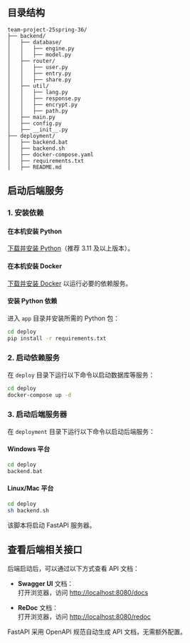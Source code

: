 ## 目录结构

```
team-project-25spring-36/
├── backend/
│   ├── database/
│   │   ├── engine.py
│   │   ├── model.py
│   ├── router/
│   │   ├── user.py
│   │   ├── entry.py
│   │   ├── share.py
│   ├── util/
│   │   ├── lang.py
│   │   ├── response.py
│   │   ├── encrypt.py
│   │   ├── path.py
│   ├── main.py
│   ├── config.py
│   ├── __init__.py
├── deployment/
│   ├── backend.bat
│   ├── backend.sh
│   ├── docker-compose.yaml
│   ├── requirements.txt
│   ├── README.md
```

## 启动后端服务

### 1. 安装依赖

#### 在本机安装 Python
[下载并安装 Python](https://www.python.org/downloads/)（推荐 3.11 及以上版本）。

#### 在本机安装 Docker
[下载并安装 Docker](https://www.docker.com/) 以运行必要的依赖服务。

#### 安装 Python 依赖

进入 `app` 目录并安装所需的 Python 包：

```sh
cd deploy
pip install -r requirements.txt
```

### 2. 启动依赖服务

在 `deploy` 目录下运行以下命令以启动数据库等服务：

```sh
cd deploy
docker-compose up -d
```

### 3. 启动后端服务器

在 `deployment` 目录下运行以下命令以启动后端服务：

#### Windows 平台

```sh
cd deploy
backend.bat
```

#### Linux/Mac 平台

```sh
cd deploy
sh backend.sh
```

该脚本将启动 FastAPI 服务器。

## 查看后端相关接口

后端启动后，可以通过以下方式查看 API 文档：

- **Swagger UI** 文档：  
  打开浏览器，访问 [http://localhost:8080/docs](http://localhost:8080/docs)
  
- **ReDoc** 文档：  
  打开浏览器，访问 [http://localhost:8080/redoc](http://localhost:8080/redoc)

FastAPI 采用 OpenAPI 规范自动生成 API 文档，无需额外配置。
